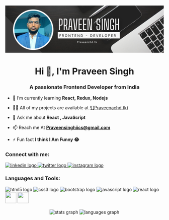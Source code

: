 [![](https://github.com/Praveenskg/Praveenskg/blob/main/img.png)](https://praveenchd.tk/)
<h1 align="center">Hi 👋, I'm Praveen Singh</h1>
<h3 align="center">A passionate Frontend Developer from India</h3>
 <img src="https://cdn.dribbble.com/users/2131993/screenshots/4948736/thoughtworks-gif_dribbble.gif" alt="" align="right" width="400">

- 🌱 I’m currently learning **React, Redux, Nodejs**

- 👨‍💻 All of my projects are available at [![]Praveenachd.tk](https://praveenchd.tk/))

- 💬 Ask me about **React , JavaScript**

- 📫 Reach me At **Praveensinghiics@gmail.com**

- ⚡ Fun fact **I think I Am Funny 😂**

<h3 align="left">Connect with me:</h3>
<div align="left">
  <a href="https://linkedin.com/in/praveen-singh-ald" target="_blank">
    <img
      src="https://raw.githubusercontent.com/maurodesouza/profile-readme-generator/master/src/assets/icons/social/linkedin/default.svg"
      width="40"
      height="40"
      alt="linkedin logo"
    />
  </a>
  <a href="https://twitter.com/its_praveen_s" target="_blank">
    <img
      src="https://raw.githubusercontent.com/maurodesouza/profile-readme-generator/master/src/assets/icons/social/twitter/default.svg"
      width="40"
      height="40"
      alt="twitter logo"
    />
  </a>
  <a href="https://instagram.com/o_its_praveen" target="_blank">
    <img
      src="https://raw.githubusercontent.com/maurodesouza/profile-readme-generator/master/src/assets/icons/social/instagram/default.svg"
      width="40"
      height="40"
      alt="instagram logo"
    />
  </a>
</div>

<h3 align="left">Languages and Tools:</h3>
 <div align="left">
    <img
      src="https://cdn.jsdelivr.net/gh/devicons/devicon/icons/html5/html5-original.svg"
      height="35"
      width="35"
      alt="html5 logo"
    />
    <img
      src="https://cdn.jsdelivr.net/gh/devicons/devicon/icons/css3/css3-original.svg"
      height="35"
      width="35"
      alt="css3 logo"
    />
 <img
      src="https://cdn.jsdelivr.net/gh/devicons/devicon/icons/bootstrap/bootstrap-original.svg"
      height="35"
      width="35"
      alt="bootstrap logo"
    />
    <img
      src="https://cdn.jsdelivr.net/gh/devicons/devicon/icons/javascript/javascript-original.svg"
      height="35"
      width="35"
      alt="javascript logo"
    />
    <img
      src="https://cdn.jsdelivr.net/gh/devicons/devicon/icons/react/react-original.svg"
      height="35"
      width="35"
      alt="react logo"
    />
 <img
      src="https://cdn.jsdelivr.net/gh/devicons/devicon/icons/github/github-original.svg"
      height="35"
      width="35"
    />
    <img
      src="https://cdn.jsdelivr.net/gh/devicons/devicon/icons/git/git-original.svg"
      height="35"
      width="35"
    />
  </div>

<br>
<div align="center">
  <img
    src="https://github-readme-stats.vercel.app/api?hide_title=false&hide_rank=false&show_icons=true&include_all_commits=true&count_private=true&disable_animations=false&theme=dracula&locale=en&hide_border=false&username=praveenskg"
    height="150"
    alt="stats graph"
  />
  <img
    src="https://github-readme-stats.vercel.app/api/top-langs?locale=en&hide_title=false&layout=compact&card_width=320&langs_count=5&theme=dracula&hide_border=false&username=praveenskg"
    height="150"
    alt="languages graph"
  />
</div>

